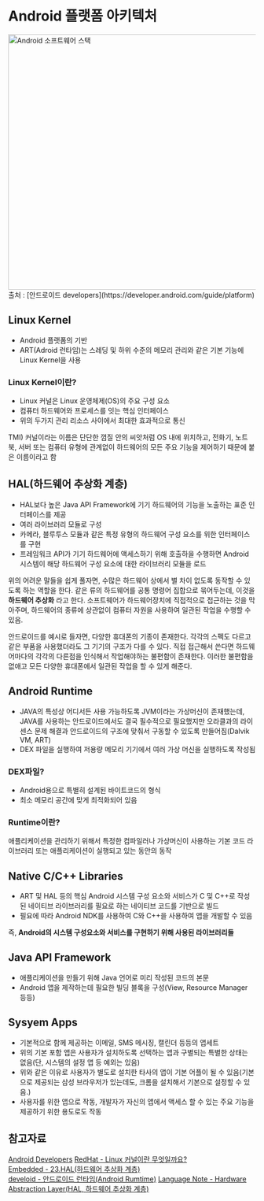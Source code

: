 # Android 플랫폼 아키텍처
<img src="https://developer.android.com/guide/platform/images/android-stack_2x.png" alt="Android 소프트웨어 스택" width="519">
출처 : [안드로이드 developers](https://developer.android.com/guide/platform)

## Linux Kernel
+ Android 플랫폼의 기반
+ ART(Adroid 런타임)는 스레딩 및 하위 수준의 메모리 관리와 같은 기본 기능에 Linux Kernel을 사용

### Linux Kernel이란?
+ Linux 커널은 Linux 운영체제(OS)의 주요 구성 요소
+ 컴퓨터 하드웨어와 프로세스를 잇는 핵심 인터페이스
+ 위의 두가지 관리 리소스 사이에서 최대한 효과적으로 통신

TMI) 커널이라는 이름은 단단한 껌질 안의 씨앗처럼 OS 내에 위치하고,
     전화기, 노트북, 서버 또는 컴퓨터 유형에 관계없이 하드웨어의 모든 주요 기능을 제어하기 때문에 붙은 이름이라고 함

## HAL(하드웨어 추상화 계층)
+ HAL보다 높은 Java API Framework에 기기 하드웨어의 기능을 노출하는 표준 인터페이스를 제공
+ 여러 라이브러리 모듈로 구성
+ 카메라, 블루투스 모듈과 같은 특정 유형의 하드웨어 구성 요소를 위한 인터페이스를 구현
+ 프레임워크 API가 기기 하드웨어에 액세스하기 위해 호출하을 수행하면 Android 시스템이 해당 하드웨어 구성 요소에 대한 라이브러리 모듈을 로드
   
위의 어려운 말들을 쉽게 풀자면, 수많은 하드웨어 상에서 별 차이 없도록 동작할 수 있도록 하는 역할을 한다.
같은 류의 하드웨어를 공통 명령어 집합으로 묶어두는데, 이것을 **하드웨어 추상화** 라고 한다.
소프트웨어가 하드웨어장치에 직접적으로 접근하는 것을 막아주며, 하드웨어의 종류에 상관없이 컴퓨터 자원을 사용하여 일관된 작업을 수행할 수 있음.

안드로이드를 예시로 들자면, 다양한 휴대폰의 기종이 존재한다. 각각의 스펙도 다르고 같은 부품을 사용했더라도 그 기기의 구조가 다를 수 있다. 직접 접근해서 쓴다면 하드웨어마다의 각각의 다른점을 인식해서 작업해야하는 불편함이 존재한다.
이러한 불편함을 없애고 모든 다양한 휴대폰에서 일관된 작업을 할 수 있게 해준다.

## Android Runtime
+ JAVA의 특성상 어디서든 사용 가능하도록 JVM이라는 가상머신이 존재했는데, JAVA를 사용하는 안드로이드에서도 결국 필수적으로 필요했지만 오라클과의 라이센스 문제 해결과 안드로이드의 구조에 맞춰서 구동할 수 있도록 만들어짐(Dalvik VM, ART)
+ DEX 파일을 실행하여 저용량 메모리 기기에서 여러 가상 머신을 실행하도록 작성됨

### DEX파일?
+ Android용으로 특별히 설계된 바이트코드의 형식
+ 최소 메모리 공간에 맞게 최적화되어 있음

### Runtime이란?
애플리케이션을 관리하기 위해서 특정한 컴파일러나 가상머신이 사용하는 기본 코드 라이브러리 또는 애플리케이션이 실행되고 있는 동안의 동작

## Native C/C++ Libraries
+ ART 및 HAL 등의 핵심 Android 시스템 구성 요소와 서비스가 C 및 C++로 작성된 네이티브 라이브러리를 필요로 하는 네이티브 코드를 기반으로 빌드
+ 필요에 따라 Android NDK를 사용하여 C와 C++을 사용하여 앱을 개발할 수 있음

즉, **Android의 시스템 구성요소와 서비스를 구현하기 위해 사용된 라이브러리들**

## Java API Framework
+  애플리케이션을 만들기 위해 Java 언어로 미리 작성된 코드의 본문
+  Android 앱을 제작하는데 필요한 빌딩 블록을 구성(View, Resource Manager 등등)

## Sysyem Apps
+ 기본적으로 함께 제공하는 이메일, SMS 메시징, 캘린더 등등의 앱세트
+ 위의 기본 포함 앱은 사용자가 설치하도록 선택하는 앱과 구별되는 특별한 상태는 없음(단, 시스템의 설정 앱 등 예외는 있음)
+ 위와 같은 이유로 사용자가 별도로 설치한 타사의 앱이 기본 어플이 될 수 있음(기본으로 제공되는 삼성 브라우저가 있는데도, 크롬을 설치해서 기본으로 설정할 수 있음.)
+ 사용자를 위한 앱으로 작동, 개발자가 자신의 앱에서 액세스 할 수 있는 주요 기능을 제공하기 위한 용도로도 작동


## 참고자료
[Android Developers](https://developer.android.com/guide/platform)
[RedHat - Linux 커널이란 무엇일까요?](https://www.redhat.com/ko/topics/linux/what-is-the-linux-kernel)   
[Embedded - 23.HAL(하드웨어 추상화 계층)](https://coder-in-war.tistory.com/entry/Embedded-23-HAL%ED%95%98%EB%93%9C%EC%9B%A8%EC%96%B4-%EC%B6%94%EC%83%81%ED%99%94-%EA%B3%84%EC%B8%B5)   
[develoid - 안드로이드 런타임(Android Rumtime)](https://develoid.github.io/android/android-runtime.html)
[Language Note - Hardware Abstraction Layer(HAL, 하드웨어 추상화 계층)](https://angangmoddi.tistory.com/57)


